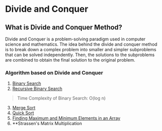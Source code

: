 # Divide and Conquer

## What is Divide and Conquer Method?

Divide and Conquer is a problem-solving paradigm used in computer science and mathematics. The idea behind the divide and conquer method is to break down a complex problem into smaller and simpler subproblems that can be solved independently. Then, the solutions to the subproblems are combined to obtain the final solution to the original problem.

### Algorithm based on Divide and Conquer

1. [Binary Search](binarySearch.cpp)
2. [Recursive Binary Search](RecursiveBinarySearch.cpp)

> Time Complexity of Binary Search: O(log n)

3. [Merge Sort](mergeSort.cpp)
4. [Quick Sort](QuickSort.cpp)
5. [Finding Maximum and Minimum Elements in an Array](FindingMax_and_Min.cpp)
6. **Strassen's Matrix Multiplication
